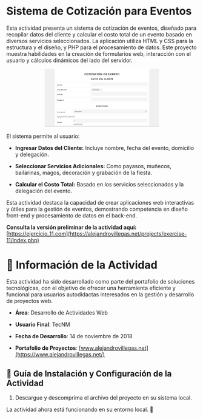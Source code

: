 # Sistema de Cotización para Eventos

Esta actividad presenta un sistema de cotización de eventos, diseñado para recopilar datos del cliente y calcular el costo total de un evento basado en diversos servicios seleccionados. La aplicación utiliza HTML y CSS para la estructura y el diseño, y PHP para el procesamiento de datos. Este proyecto muestra habilidades en la creación de formularios web, interacción con el usuario y cálculos dinámicos del lado del servidor.

<p align="center">
  <img src="./Readme-01.png" alt="Descripción de la imagen" width="60%">
</p>

El sistema permite al usuario:

- **Ingresar Datos del Cliente:** Incluye nombre, fecha del evento, domicilio y delegación.

- **Seleccionar Servicios Adicionales:** Como payasos, muñecos, bailarinas, magos, decoración y grabación de la fiesta.

- **Calcular el Costo Total:** Basado en los servicios seleccionados y la delegación del evento.

Esta actividad destaca la capacidad de crear aplicaciones web interactivas y útiles para la gestión de eventos, demostrando competencia en diseño front-end y procesamiento de datos en el back-end.

**Consulta la versión preliminar de la actividad aquí:** [https://ejercicio_11.com](https://alejandrovillegas.net/projects/exercise-11/index.php)

# 📌 Información de la Actividad

Esta actividad ha sido desarrollado como parte del portafolio de soluciones tecnológicas, con el objetivo de ofrecer una herramienta eficiente y funcional para usuarios autodidactas interesados en la gestión y desarrollo de proyectos web.

- **Área**: Desarrollo de Actividades Web

- **Usuario Final**: TecNM

- **Fecha de Desarrollo**: 14 de noviembre de 2018

- **Portafolio de Proyectos**: [www.alejandrovillegas.net](https://www.alejandrovillegas.net/)

## 🔧 Guía de Instalación y Configuración de la Actividad

1. Descargue y descomprima el archivo del proyecto en su sistema local.

La actividad ahora está funcionando en su entorno local. 🎉

